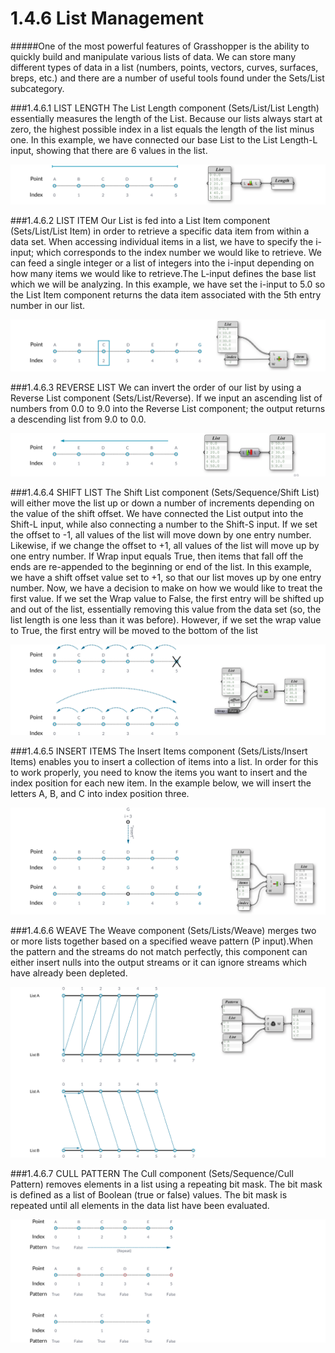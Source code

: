 # 1.4.6 List Management

#####One of the most powerful features of Grasshopper is the ability to quickly build and manipulate various lists of data. We can store many different types of data in a list (numbers, points, vectors, curves, surfaces, breps, etc.) and there are a number of useful tools found under the Sets/List subcategory.

###1.4.6.1 LIST LENGTH
The List Length component (Sets/List/List Length) essentially measures the length of the List. Because our lists always start at zero, the highest possible index in a list equals the length of the list minus one. In this example, we have connected our base List to the List Length-L input, showing that there are 6 values in the list.

![IMAGE](images/1-4-6/1-4-6_001-list-length.png)

###1.4.6.2 LIST ITEM
Our List is fed into a List Item component (Sets/List/List Item) in order to retrieve a specific data item from within a data set. When accessing individual items in a list, we have to specify the i-input; which corresponds to the index number we would like to retrieve. We can feed a single integer or a list of integers into the i-input depending on how many items we would like to retrieve.The L-input defines the base list which we will be analyzing. In this example, we have set the i-input to 5.0 so the List Item component returns the data item associated with the 5th entry number in our list.

![IMAGE](images/1-4-6/1-4-6_002-list-item.png)

###1.4.6.3 REVERSE LIST
We can invert the order of our list by using a Reverse List component (Sets/List/Reverse). If we input an ascending list of numbers from 0.0 to 9.0 into the Reverse List component; the output returns a descending list from 9.0 to 0.0.

![IMAGE](images/1-4-6/1-4-6_003-reverse-list.png)

###1.4.6.4 SHIFT LIST
The Shift List component (Sets/Sequence/Shift List) will either move the list up or down a number of increments depending on the value of the shift offset. We have connected the List output into the Shift-L input, while also connecting a number to the Shift-S input. If we set the offset to -1, all values of the list will move down by one entry number. Likewise, if we change the offset to +1, all values of the list will move up by one entry number. If Wrap input equals True, then items that fall off the ends are re-appended to the beginning or end of the list. In this example, we have a shift offset value set to +1, so that our list moves
up by one entry number. Now, we have a decision to make on how we would like to treat the first value. If we set the Wrap value to False, the first entry will be shifted up and out of the list, essentially removing this value from the data set (so, the list length is one less than it was before). However, if we set the wrap value to True, the first entry will be moved to the bottom of the list

![IMAGE](images/1-4-6/1-4-6_004-shift-list.png)

###1.4.6.5 INSERT ITEMS
The Insert Items component (Sets/Lists/Insert Items) enables you to insert a collection of items into a list. In order for this to work properly, you need to know the items you want to insert and the index position for each new item. In the example below, we will insert the letters A, B, and C into index position three.

![IMAGE](images/1-4-6/1-4-6_005-insert-item.png)

###1.4.6.6 WEAVE
The Weave component (Sets/Lists/Weave) merges two or more lists together
based on a specified weave pattern (P input).When the pattern and the streams do not match perfectly, this component can either insert nulls into the output streams or it can ignore streams which have already been depleted.

![IMAGE](images/1-4-6/1-4-6_006-weave.png)

###1.4.6.7 CULL PATTERN
The Cull component (Sets/Sequence/Cull Pattern) removes elements in a list using a repeating bit mask. The bit mask is defined as a list of Boolean (true or false) values. The bit mask is repeated until all elements in the data list have been evaluated.

![IMAGE](images/1-4-6/1-4-6_007-cull-pattern.png)

